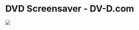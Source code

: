 # DVD Screensaver - DV-D.com
[![](https://flat.badgen.net/badge/Live%20Website:/DV-D.com/cyan?scale=2)](https://dv-d.com/)
<!-- Todo: write a better readme -->

